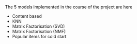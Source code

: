 The 5 models implemented in the course of the project are here

- Content based
- KNN
- Matrix Factorisation (SVD)
- Matrix Factorisation (NMF)
- Popular items for cold start
